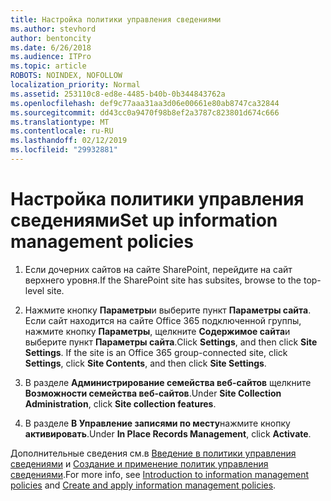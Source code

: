 ```yaml
---
title: Настройка политики управления сведениями
ms.author: stevhord
author: bentoncity
ms.date: 6/26/2018
ms.audience: ITPro
ms.topic: article
ROBOTS: NOINDEX, NOFOLLOW
localization_priority: Normal
ms.assetid: 253110c8-ed8e-4485-b40b-0b344843762a
ms.openlocfilehash: def9c77aaa31aa3d06e00661e80ab8747ca32844
ms.sourcegitcommit: dd43cc0a9470f98b8ef2a3787c823801d674c666
ms.translationtype: MT
ms.contentlocale: ru-RU
ms.lasthandoff: 02/12/2019
ms.locfileid: "29932881"
---
```

# <a name="set-up-information-management-policies"></a><span data-ttu-id="1cf17-102">Настройка политики управления сведениями</span><span class="sxs-lookup"><span data-stu-id="1cf17-102">Set up information management policies</span></span>

1. <span data-ttu-id="1cf17-103">Если дочерних сайтов на сайте SharePoint, перейдите на сайт верхнего уровня.</span><span class="sxs-lookup"><span data-stu-id="1cf17-103">If the SharePoint site has subsites, browse to the top-level site.</span></span>
    
2. <span data-ttu-id="1cf17-p101">Нажмите кнопку **Параметры**и выберите пункт **Параметры сайта**. Если сайт находится на сайте Office 365 подключенной группы, нажмите кнопку **Параметры**, щелкните **Содержимое сайта**и выберите пункт **Параметры сайта**.</span><span class="sxs-lookup"><span data-stu-id="1cf17-p101">Click **Settings**, and then click **Site Settings**. If the site is an Office 365 group-connected site, click **Settings**, click **Site Contents**, and then click **Site Settings**.</span></span>
    
3. <span data-ttu-id="1cf17-106">В разделе **Администрирование семейства веб-сайтов** щелкните **Возможности семейства веб-сайтов**.</span><span class="sxs-lookup"><span data-stu-id="1cf17-106">Under **Site Collection Administration**, click **Site collection features**.</span></span>
    
4. <span data-ttu-id="1cf17-107">В разделе **В Управление записями по месту**нажмите кнопку **активировать**.</span><span class="sxs-lookup"><span data-stu-id="1cf17-107">Under **In Place Records Management**, click **Activate**.</span></span>
    
<span data-ttu-id="1cf17-108">Дополнительные сведения см.в [Введение в политики управления сведениями](https://go.microsoft.com/fwlink/?linkid=404239) и [Создание и применение политик управления сведениями](https://go.microsoft.com/fwlink/?linkid=2003916).</span><span class="sxs-lookup"><span data-stu-id="1cf17-108">For more info, see [Introduction to information management policies](https://go.microsoft.com/fwlink/?linkid=404239) and [Create and apply information management policies](https://go.microsoft.com/fwlink/?linkid=2003916).</span></span>
  

